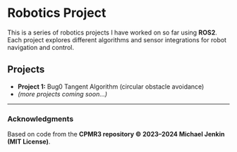 # Robotics Project

This is a series of robotics projects I have worked on so far using **ROS2**.  
Each project explores different algorithms and sensor integrations for robot navigation and control.

## Projects
- **Project 1:** Bug0 Tangent Algorithm (circular obstacle avoidance)
- *(more projects coming soon...)*

---

### Acknowledgments
Based on code from the **CPMR3 repository © 2023–2024 Michael Jenkin (MIT License)**.
